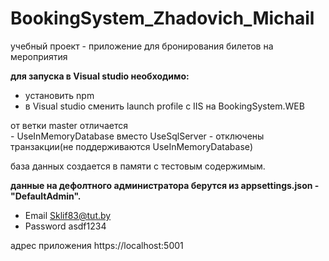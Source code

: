 # BookingSystem_Zhadovich_Michail
учебный проект  -   приложение для бронирования билетов на мероприятия

**для запуска в Visual studio необходимо:**
 * установить npm
 * в Visual studio сменить launch profile  с   IIS на  BookingSystem.WEB


от ветки  master отличается  
     -  UseInMemoryDatabase вместо UseSqlServer
     - отключены транзакции(не поддерживаются UseInMemoryDatabase)

база данных создается в памяти с тестовым содержимым.

**данные на дефолтного администратора берутся из appsettings.json - "DefaultAdmin".**
* Email      Sklif83@tut.by
* Password   asdf1234


адрес приложения
https://localhost:5001 
